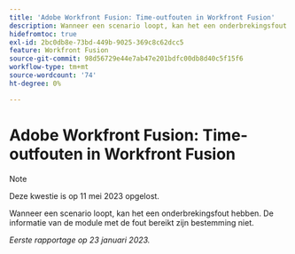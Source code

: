 ```yaml
---
title: 'Adobe Workfront Fusion: Time-outfouten in Workfront Fusion'
description: Wanneer een scenario loopt, kan het een onderbrekingsfout hebben. De informatie van de module met de fout bereikt zijn bestemming niet.
hidefromtoc: true
exl-id: 2bc0db8e-73bd-449b-9025-369c8c62dcc5
feature: Workfront Fusion
source-git-commit: 98d56729e44e7ab47e201bdfc00db8d40c5f15f6
workflow-type: tm+mt
source-wordcount: '74'
ht-degree: 0%

---
```


# Adobe Workfront Fusion: Time-outfouten in Workfront Fusion

>[!NOTE]
>
>Deze kwestie is op 11 mei 2023 opgelost.

Wanneer een scenario loopt, kan het een onderbrekingsfout hebben. De informatie van de module met de fout bereikt zijn bestemming niet.

_Eerste rapportage op 23 januari 2023._
